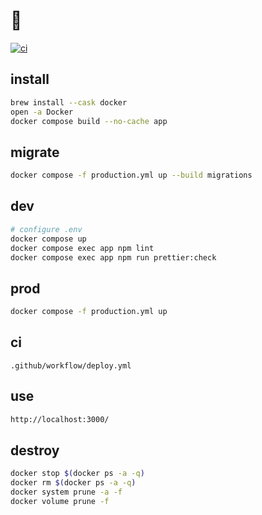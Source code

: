 # 👾

[![ci](https://github.com/pixelating-community/web/actions/workflows/deploy.yml/badge.svg)](https://github.com/pixelating-community/web/actions/workflows/deploy.yml)

## install

```sh
brew install --cask docker
open -a Docker
docker compose build --no-cache app
```

## migrate

```sh
docker compose -f production.yml up --build migrations
```

## dev

```sh
# configure .env
docker compose up
docker compose exec app npm lint
docker compose exec app npm run prettier:check
```

## prod

```sh
docker compose -f production.yml up
```

## ci

```
.github/workflow/deploy.yml
```

## use

```sh
http://localhost:3000/
```

## destroy

```sh
docker stop $(docker ps -a -q)
docker rm $(docker ps -a -q)
docker system prune -a -f
docker volume prune -f
```
